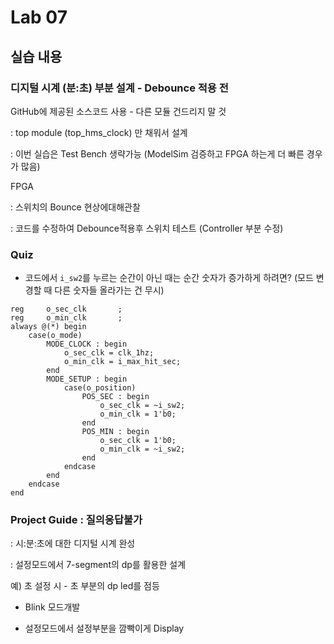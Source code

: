 # Lab 07

## 실습 내용

### **디지털 시계 (분:초) 부분 설계 - Debounce 적용 전**

GitHub에 제공된 소스코드 사용 - 다른 모듈 건드리지 말 것

: top module (top_hms_clock) 만 채워서 설계

: 이번 실습은 Test Bench 생략가능 (ModelSim 검증하고 FPGA 하는게 더 빠른 경우가 많음)

FPGA

: 스위치의 Bounce 현상에대해관찰

: 코드를 수정하여 Debounce적용후 스위치 테스트 (Controller 부분 수정)

### **Quiz**

-   코드에서  `i_sw2`를 누르는 순간이 아닌  때는 순간 숫자가 증가하게 하려면? (모드 변경할 때 다른 숫자들 올라가는 건 무시)
```
reg		o_sec_clk		;
reg		o_min_clk		;
always @(*) begin
	case(o_mode)
		MODE_CLOCK : begin
			o_sec_clk = clk_1hz;
			o_min_clk = i_max_hit_sec;
		end
		MODE_SETUP : begin
			case(o_position)
				POS_SEC : begin
					o_sec_clk = ~i_sw2;
					o_min_clk = 1'b0;
				end
				POS_MIN : begin
					o_sec_clk = 1'b0;
					o_min_clk = ~i_sw2;
				end
			endcase
		end
	endcase
end
```

### **Project Guide : 질의응답불가**

: 시:분:초에 대한 디지털 시계 완성

: 설정모드에서 7-segment의 dp를 활용한 설계

예) 초 설정 시 - 초 부분의 dp led를 점등

- Blink 모드개발

-   설정모드에서 설정부분을 깜빡이게 Display

<!--stackedit_data:
eyJoaXN0b3J5IjpbMjA4Njc2MzM3Ml19
-->